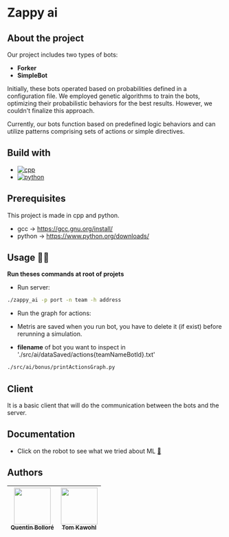 # Zappy ai

## About the project

Our project includes two types of bots:
- **Forker**
- **SimpleBot**

Initially, these bots operated based on probabilities defined in a configuration file. We employed genetic algorithms to train the bots, optimizing their probabilistic behaviors for the best results. However, we couldn't finalize this approach.

Currently, our bots function based on predefined logic behaviors and can utilize patterns comprising sets of actions or simple directives.

## Build with
* [![cpp][cpp-img]](https://fr.wikipedia.org/wiki/C%2B%2B)
* [![python][python-img]](https://www.python.org/)

## Prerequisites

This project is made in cpp and python.
* gcc -> https://gcc.gnu.org/install/
* python -> https://www.python.org/downloads/

## Usage 👨‍💻
**Run theses commands at root of projets**
- Run server:
```sh
./zappy_ai -p port -n team -h address
```

- Run the graph for actions:
- Metris are saved when you run bot, you have to delete it (if exist) before rerunning a simulation.

- **filename** of bot you want to inspect in './src/ai/dataSaved/actions{teamNameBotId}.txt'
```sh
./src/ai/bonus/printActionsGraph.py
```

## Client

It is a basic client that will do the communication between the bots and the server.

## Documentation
- Click on the robot to see what we tried about ML [🤖](documentation/BOTSML.md)


## Authors
| [<img src="https://github.com/quentinbol.png?size=85" width=85><br><sub>Quentin Bolloré</sub>](https://github.com/quentinbol) | [<img src="https://github.com/tomkawohl.png?size=85" width=85><br><sub>Tom Kawohl</sub>](https://github.com/tomkawohl)
| :---: | :---: |

[cpp-img]:https://img.shields.io/badge/c++-%2300599C.svg?style=for-the-badge&logo=c%2B%2B&logoColor=white
[python-img]:https://img.shields.io/badge/python-3670A0?style=for-the-badge&logo=python&logoColor=ffdd54